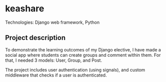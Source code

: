# keashare
Technologies: Django web framework, Python

## Project description
To demonstrate the learning outcomes of my Django elective, 
I have made a social app where students can create groups and comment within them.
For that, I needed 3 models: User, Group, and Post.

The project includes user authentication (using signals), and custom middleware that checks if a user is authenticated.

